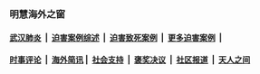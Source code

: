 
### 明慧海外之窗

####  [武汉肺炎](indexes/365.md?t=07080801) &nbsp;|&nbsp;  [迫害案例综述](indexes/328.md?t=07080801) &nbsp;|&nbsp; [迫害致死案例](indexes/277.md?t=07080801)  &nbsp;|&nbsp; [更多迫害案例](indexes/81.md?t=07080801)  &nbsp;|&nbsp; 
####  [时事评论](indexes/19.md?t=07080801) &nbsp;|&nbsp; [海外简讯](indexes/245.md?t=07080801)&nbsp;|&nbsp;  [社会支持](indexes/140.md?t=07080801) &nbsp;|&nbsp; [褒奖决议](indexes/282.md?t=07080801) &nbsp;|&nbsp; [社区报道](indexes/91.md?t=07080801)  &nbsp;|&nbsp; [天人之间](indexes/78.md?t=07080801) 

